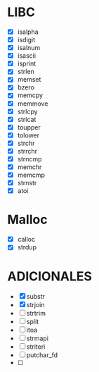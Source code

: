 # LIBC

- [x] isalpha
- [x] isdigit
- [x] isalnum
- [x] isascii
- [x] isprint
- [x] strlen
- [x] memset
- [x] bzero
- [x] memcpy
- [x] memmove
- [x] strlcpy
- [x] strlcat
- [x] toupper
- [x] tolower
- [x] strchr
- [x] strrchr
- [x] strncmp
- [x] memchr
- [x] memcmp
- [x] strnstr
- [x] atoi

# Malloc

- [x] calloc
- [x] strdup

# ADICIONALES

- [x] substr
- [x] strjoin
- [ ] strtrim
- [ ] split
- [ ] itoa
- [ ] strmapi
- [ ] striteri
- [ ] putchar_fd
- [ ]
